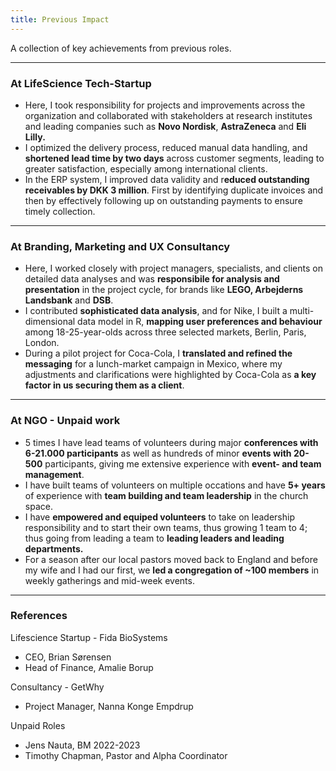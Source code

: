 ```yaml
---
title: Previous Impact
---
```

A collection of key achievements from previous roles.
___

### At LifeScience Tech-Startup
- Here, I took responsibility for projects and improvements across the organization and collaborated with stakeholders at research institutes and leading companies such as **Novo Nordisk**, **AstraZeneca** and **Eli Lilly.**
- I optimized the delivery process, reduced manual data handling, and **shortened lead time by two days** across customer segments, leading to greater satisfaction, especially among international clients.
- In the ERP system, I improved data validity and r**educed outstanding receivables by DKK 3 million**. First by identifying duplicate invoices and then by effectively following up on outstanding payments to ensure timely collection.

___

### At Branding, Marketing and UX Consultancy
- Here, I worked closely with project managers, specialists, and clients on detailed data analyses and was **responsibile for analysis and presentation** in the project cycle, for brands like **LEGO, Arbejderns Landsbank** and **DSB**.
- I contributed **sophisticated data analysis**, and for Nike, I built a multi-dimensional data model in R, **mapping user preferences and behaviour** among 18-25-year-olds across three selected markets, Berlin, Paris, London.
- During a pilot project for Coca-Cola, I **translated and refined the messaging** for a lunch-market campaign in Mexico, where my adjustments and clarifications were highlighted by Coca-Cola as **a key factor in us securing them as a client**.

___

### At NGO - Unpaid work
- 5 times I have lead teams of volunteers during major **conferences with 6-21.000 participants** as well as hundreds of  minor **events with 20-500** participants, giving me extensive experience with **event- and team management**.
- I have built teams of volunteers on multiple occations and have **5+ years** of experience with **team building and team leadership** in the church space.
- I have **empowered and equiped volunteers** to take on leadership responsibility and to start their own teams, thus growing 1 team to 4; thus going from leading a team to **leading leaders and leading departments.**
- For a season after our local pastors moved back to England and before my wife and I had our first, we **led a congregation of ~100 members** in weekly gatherings and mid-week events.

___

### References

Lifescience Startup - Fida BioSystems
- CEO, Brian Sørensen
- Head of Finance, Amalie Borup

Consultancy - GetWhy
- Project Manager, Nanna Konge Empdrup

Unpaid Roles
- Jens Nauta, BM 2022-2023
- Timothy Chapman, Pastor and Alpha Coordinator
